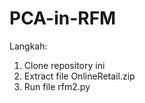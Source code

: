 # PCA-in-RFM

Langkah:
1. Clone repository ini
2. Extract file OnlineRetail.zip
3. Run file rfm2.py 

